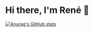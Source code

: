 # Hi there, I'm René 👋

[![Anurag's GitHub stats](https://github-readme-stats.vercel.app/api?username=ReneVorsterCode)](https://github.com/ReneVorsterCode/github-readme-stats)

<!--
**ReneVorsterCode/ReneVorsterCode** is a ✨ _special_ ✨ repository because its `README.md` (this file) appears on your GitHub profile.

Here are some ideas to get you started:

- 🔭 I’m currently working on ...
- 🌱 I’m currently learning ...
- 👯 I’m looking to collaborate on ...
- 🤔 I’m looking for help with ...
- 💬 Ask me about ...
- 📫 How to reach me: ...
- 😄 Pronouns: ...
- ⚡ Fun fact: ...
-->
